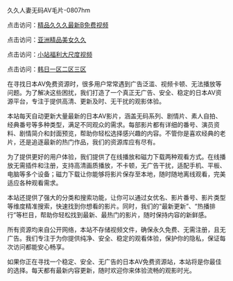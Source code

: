 久久人妻无码AⅤ毛片-0807hm

点击访问：<a href="https://heiliaoxqkkct.pages.dev">精品久久久最新B免费视频</a>

点击访问：<a href="https://heiliaoga6s9v.pages.dev">亚洲精品美女久久</a>

点击访问：<a href="https://heiliao2dmwwy.pages.dev">小站福利大尺度视频</a>

点击访问：<a href="https://heiliaozj3tjd.pages.dev">韩日一区二区三区</a>


在寻找日本AV免费资源时，很多用户常常遇到广告泛滥、视频卡顿、无法播放等问题。为了解决这些困扰，我们打造了一个真正无广告、安全、稳定的日本AV资源平台，专注于提供高清、更新及时、无干扰的观影体验。

本站每天自动更新大量最新的日本AV影片，涵盖无码系列、剧情片、素人自拍、经典番号等多种类型，满足不同观众的需求。每部影片都有详细的番号、演员资料、剧情简介和封面预览，帮助你轻松选择感兴趣的内容。不管你是喜欢经典的老片，还是追逐最新的热门作品，我们的资源库应有尽有。

为了提供更好的用户体验，我们提供了在线播放和磁力下载两种观看方式。在线播放无需插件和注册，支持高清画质播放，不卡顿，无广告干扰，适配手机、平板、电脑等多个设备；磁力下载让你能够将影片保存至本地，随时随地离线观看，完美适应各种观看需求。

本站还提供了强大的分类和搜索功能，让你可以通过女优名、影片番号、影片类型等维度精准搜索，快速找到你想看的影片。同时，我们的“最新更新”、“热播排行”等栏目，帮助你轻松找到最新、最热门的影片，随时保持内容的新鲜感。

所有资源均来自公开网络，本站不存储视频文件，确保永久免费、无需注册，且无广告。我们专注于为你提供纯净、安全、稳定的观看体验，保护你的隐私，保证每次访问都能安心畅享。

如果你正在寻找一个稳定、安全、无广告的日本AV免费资源站，本站将是你最佳的选择。每天都有最新内容更新，随时欢迎你来体验流畅的观影时光。


<span style="display:none;">[Canonical link]( ）</span>
